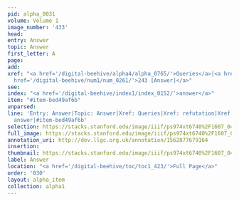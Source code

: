 ```yaml
---
pid: alpha_0031
volume: Volume 1
image_number: '433'
head: 
entry: Answer
topic: Answer
first_letter: A
page: 
add: 
xref: "<a href='/digital-beehive/alpha4/alpha_0765/'>Queries</a>|<a href='/digital-beehive/alpha5/num_0259/'>refutation</a>|<a
  href='/digital-beehive/num1/num_0261/'>243 [Answer]</a>"
see: 
index: "<a href='/digital-beehive/index1/index_0152/'>answer</a>"
item: "#item-bed49af6b"
unparsed: 
line: 'Entry: Answer|Topic: Answer|Xref: Queries|Xref: refutation|Xref: 243 [Answer]|Index:
  answer|#item-bed49af6b'
selection: https://stacks.stanford.edu/image/iiif/ps974xt6740%2F1607_0432/289,2052,3156,616/full/0/default.jpg
full_image: https://stacks.stanford.edu/image/iiif/ps974xt6740%2F1607_0432/full/full/0/default.jpg
annotation_uri: http://dev.llgc.org.uk/annotation/1562877679164
insertion: 
thumbnail: https://stacks.stanford.edu/image/iiif/ps974xt6740%2F1607_0432/289,2052,600,180/250,/0/default.jpg
label: Answer
location: "<a href='/digital-beehive/toc/toc1_423/'>Full Page</a>"
order: '030'
layout: alpha_item
collection: alpha1
---
```


